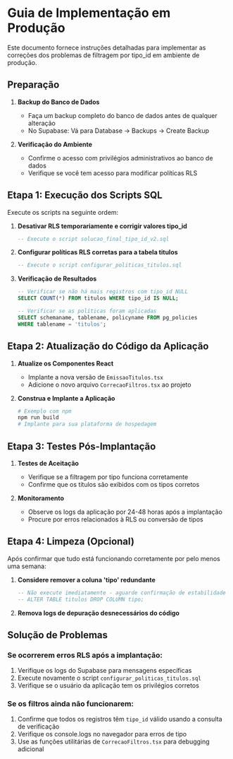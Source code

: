 # Guia de Implementação em Produção

Este documento fornece instruções detalhadas para implementar as correções dos problemas de filtragem por tipo_id em ambiente de produção.

## Preparação

1. **Backup do Banco de Dados**
   - Faça um backup completo do banco de dados antes de qualquer alteração
   - No Supabase: Vá para Database → Backups → Create Backup

2. **Verificação do Ambiente**
   - Confirme o acesso com privilégios administrativos ao banco de dados
   - Verifique se você tem acesso para modificar políticas RLS

## Etapa 1: Execução dos Scripts SQL

Execute os scripts na seguinte ordem:

1. **Desativar RLS temporariamente e corrigir valores tipo_id**
   ```sql
   -- Execute o script solucao_final_tipo_id_v2.sql
   ```

2. **Configurar políticas RLS corretas para a tabela titulos**
   ```sql
   -- Execute o script configurar_politicas_titulos.sql
   ```

3. **Verificação de Resultados**
   ```sql
   -- Verificar se não há mais registros com tipo_id NULL
   SELECT COUNT(*) FROM titulos WHERE tipo_id IS NULL;
   
   -- Verificar se as políticas foram aplicadas
   SELECT schemaname, tablename, policyname FROM pg_policies
   WHERE tablename = 'titulos';
   ```

## Etapa 2: Atualização do Código da Aplicação

1. **Atualize os Componentes React**
   - Implante a nova versão de `EmissaoTitulos.tsx`
   - Adicione o novo arquivo `CorrecaoFiltros.tsx` ao projeto

2. **Construa e Implante a Aplicação**
   ```bash
   # Exemplo com npm
   npm run build
   # Implante para sua plataforma de hospedagem
   ```

## Etapa 3: Testes Pós-Implantação

1. **Testes de Aceitação**
   - Verifique se a filtragem por tipo funciona corretamente
   - Confirme que os títulos são exibidos com os tipos corretos

2. **Monitoramento**
   - Observe os logs da aplicação por 24-48 horas após a implantação
   - Procure por erros relacionados à RLS ou conversão de tipos

## Etapa 4: Limpeza (Opcional)

Após confirmar que tudo está funcionando corretamente por pelo menos uma semana:

1. **Considere remover a coluna 'tipo' redundante**
   ```sql
   -- Não execute imediatamente - aguarde confirmação de estabilidade
   -- ALTER TABLE titulos DROP COLUMN tipo;
   ```

2. **Remova logs de depuração desnecessários do código**

## Solução de Problemas

### Se ocorrerem erros RLS após a implantação:
1. Verifique os logs do Supabase para mensagens específicas
2. Execute novamente o script `configurar_politicas_titulos.sql`
3. Verifique se o usuário da aplicação tem os privilégios corretos

### Se os filtros ainda não funcionarem:
1. Confirme que todos os registros têm `tipo_id` válido usando a consulta de verificação
2. Verifique os console.logs no navegador para erros de tipo
3. Use as funções utilitárias de `CorrecaoFiltros.tsx` para debugging adicional
